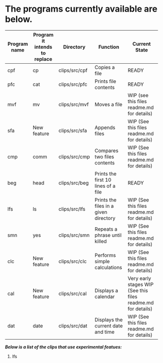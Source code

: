 # The programs currently available are below.

|Program name|Program it intends to replace|Directory|Function|Current State|
|---         |---                          |---      | ---|---|
|cpf         |        cp                   |clips/src/cpf|Copies a file|READY|
|pfc         |        cat                  |clips/src/pfc|Prints file contents|READY|
|mvf         |        mv                   |clips/src/mvf|Moves a file|WIP (see this files readme.md for details)|
|sfa         |        New feature          |clips/src/sfa|Appends files|WIP (See this files readme.md for details)|
|cmp         |        comm                 |clips/src/cmp|Compares two files contents|WIP (See this files readme.md for details)|
|beg         |        head                 |clips/src/beg|Prints the first 10 lines of a file|READY|
|lfs         |        ls                   |clips/src/lfs|Prints the files in a given directory|WIP (See this files readme.md for details)|
|smn         |        yes                  |clips/src/smn|Repeats a phrase until killed|WIP (See this files readme.md for details)|
|clc         |        New feature          |clips/src/clc|Performs simple calculations|WIP (See this files readme.md for details)|
|cal         |        New feature          |clips/src/cal|Displays a calendar|Very early stages WIP (See this files readme.md for details)|
|dat         |        date                 |clips/src/dat|Displays the current date and time|WIP (See this files readme.md for details)|

***Below is a list of the clips that use experimental featues:***
1. lfs
